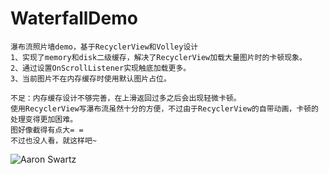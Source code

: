 # WaterfallDemo
    瀑布流照片墙demo，基于RecyclerView和Volley设计
    1、实现了memory和disk二级缓存，解决了RecyclerView加载大量图片时的卡顿现象。
    2、通过设置OnScrollListener实现触底加载更多。
    3、当前图片不在内存缓存时使用默认图片占位。
    
    不足：内存缓存设计不够完善，在上滑返回过多之后会出现轻微卡顿。
    使用RecyclerView写瀑布流虽然十分的方便，不过由于RecyclerView的自带动画，卡顿的处理变得更加困难。
    图好像截得有点大= =
    不过也没人看，就这样吧~
![Aaron Swartz](https://github.com/xiehaochn/WaterfallDemo/raw/master/art/device-2015-12-30-191642.png)
